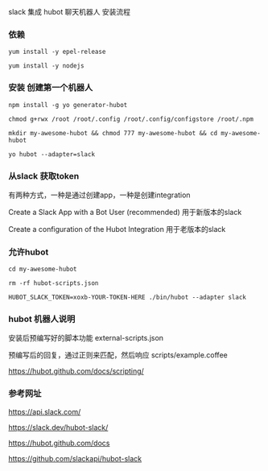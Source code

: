slack 集成 hubot 聊天机器人 安装流程

### 依赖
```
yum install -y epel-release

yum install -y nodejs
```
### 安装 创建第一个机器人
```
npm install -g yo generator-hubot

chmod g+rwx /root /root/.config /root/.config/configstore /root/.npm

mkdir my-awesome-hubot && chmod 777 my-awesome-hubot && cd my-awesome-hubot

yo hubot --adapter=slack
```
### 从slack 获取token

有两种方式，一种是通过创建app，一种是创建integration

Create a Slack App with a Bot User (recommended)  用于新版本的slack

Create a configuration of the Hubot Integration   用于老版本的slack


### 允许hubot
```
cd my-awesome-hubot

rm -rf hubot-scripts.json

HUBOT_SLACK_TOKEN=xoxb-YOUR-TOKEN-HERE ./bin/hubot --adapter slack
```
### hubot 机器人说明

安装后预编写好的脚本功能 external-scripts.json

预编写后的回复，通过正则来匹配，然后响应  scripts/example.coffee

https://hubot.github.com/docs/scripting/

### 参考网址

https://api.slack.com/

https://slack.dev/hubot-slack/

https://hubot.github.com/docs

https://github.com/slackapi/hubot-slack

